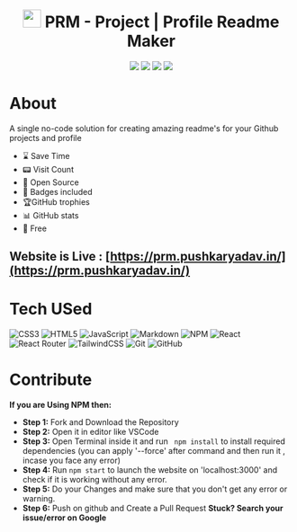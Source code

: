 <div align="center"><h1> <img src=https://prm.pushkaryadav.in/prm.svg width="32px"/> PRM - Project | Profile Readme Maker </h1> <img src="https://img.shields.io/github/package-json/v/pushkarydv/prm?color=g&label=PRM">
 <img src="https://img.shields.io/npm/v/npm">
 <img src="https://img.shields.io/website?url=https%3A%2F%2Fprm.pushkaryadav.in">
 <img src="https://img.shields.io/github/languages/code-size/pushkarydv/prm?logo=github"></div>

# About

A single no-code solution for creating amazing readme's for your Github projects and profile

- ⌛ Save Time
- 📟 Visit Count
- 📂 Open Source
- 📛 Badges included
- 🏆GitHub trophies
- 📊 GitHub stats
- 💸 Free

## Website is Live : [https://prm.pushkaryadav.in/](https://prm.pushkaryadav.in/)

# Tech USed

![CSS3](https://img.shields.io/badge/css3-%231572B6.svg?style=for-the-badge&logo=css3&logoColor=white)
![HTML5](https://img.shields.io/badge/html5-%23E34F26.svg?style=for-the-badge&logo=html5&logoColor=white)
![JavaScript](https://img.shields.io/badge/javascript-%23323330.svg?style=for-the-badge&logo=javascript&logoColor=%23F7DF1E)
![Markdown](https://img.shields.io/badge/markdown-%23000000.svg?style=for-the-badge&logo=markdown&logoColor=white)
![NPM ](https://img.shields.io/badge/NPM-%23000000.svg?style=for-the-badge&logo=npm&logoColor=white)
![React](https://img.shields.io/badge/react-%2320232a.svg?style=for-the-badge&logo=react&logoColor=%2361DAFB)
![React Router](https://img.shields.io/badge/React_Router-CA4245?style=for-the-badge&logo=react-router&logoColor=white)
![TailwindCSS](https://img.shields.io/badge/tailwindcss-%2338B2AC.svg?style=for-the-badge&logo=tailwind-css&logoColor=white)
![Git](https://img.shields.io/badge/git-%23F05033.svg?style=for-the-badge&logo=git&logoColor=white)
![GitHub](https://img.shields.io/badge/github-%23121011.svg?style=for-the-badge&logo=github&logoColor=white)

# Contribute

**If you are Using NPM then:**

- **Step 1:** Fork and Download the Repository
- **Step 2:** Open it in editor like VSCode
- **Step 3:** Open Terminal inside it and run ` npm install` to install required dependencies (you can apply '--force' after command and then run it , incase you face any error)
- **Step 4:** Run `npm start` to launch the website on 'localhost:3000' and check if it is working without any error.
- **Step 5:** Do your Changes and make sure that you don't get any error or warning.
- **Step 6:** Push on github and Create a Pull Request **Stuck? Search your issue/error on Google**

<!-- made using https://prm.pushkaryadav.in -->
